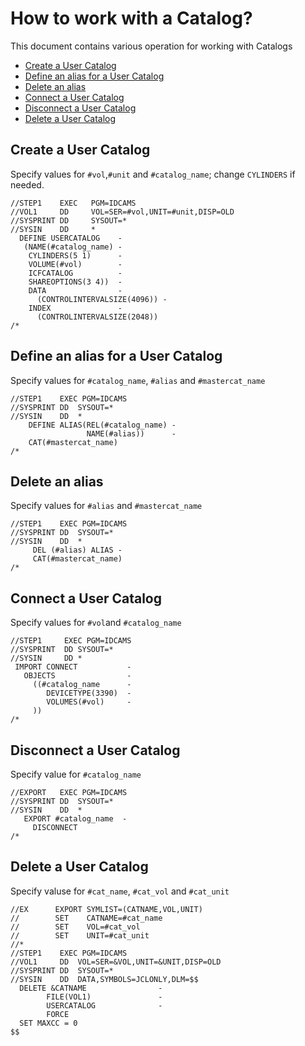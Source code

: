 # How to work with a Catalog?

This document contains various operation for working with Catalogs

* [Create a User Catalog](#create-a-user-catalog)
* [Define an alias for a User Catalog](#define-an-alias-for-a-user-catalog)
* [Delete an alias](#delete-an-alias)
* [Connect a User Catalog](#connect-a-user-catalog)
* [Disconnect a User Catalog](#disconnect-a-user-catalog)
* [Delete a User Catalog](#delete-a-user-catalog)

## Сreate a User Catalog
Specify values for `#vol`,`#unit` and `#catalog_name`; change `CYLINDERS` if needed.
```
//STEP1    EXEC   PGM=IDCAMS
//VOL1     DD     VOL=SER=#vol,UNIT=#unit,DISP=OLD
//SYSPRINT DD     SYSOUT=*
//SYSIN    DD     *
  DEFINE USERCATALOG    -
   (NAME(#catalog_name) -
    CYLINDERS(5 1)      -
    VOLUME(#vol)        -
    ICFCATALOG          -
    SHAREOPTIONS(3 4))  -
    DATA                -
      (CONTROLINTERVALSIZE(4096)) -
    INDEX               -
      (CONTROLINTERVALSIZE(2048))
/*
```

## Define an alias for a User Catalog
Specify values for `#catalog_name`, `#alias` and `#mastercat_name`
```
//STEP1    EXEC PGM=IDCAMS                  
//SYSPRINT DD  SYSOUT=*                     
//SYSIN    DD  *                            
    DEFINE ALIAS(REL(#catalog_name) -
                 NAME(#alias))      -         
    CAT(#mastercat_name)                    
/*                                          
```

## Delete an alias
Specify values for `#alias` and `#mastercat_name`
```
//STEP1    EXEC PGM=IDCAMS
//SYSPRINT DD  SYSOUT=*
//SYSIN    DD  *
     DEL (#alias) ALIAS -  
     CAT(#mastercat_name)
/*
```

## Connect a User Catalog
Specify values for `#vol`and `#catalog_name`
```
//STEP1     EXEC PGM=IDCAMS
//SYSPRINT  DD SYSOUT=*    
//SYSIN     DD *           
 IMPORT CONNECT           -
   OBJECTS                -
     ((#catalog_name      -
        DEVICETYPE(3390)  -
        VOLUMES(#vol)     -
     ))                    
/*                         
```

## Disconnect a User Catalog
Specify value for `#catalog_name`
```
//EXPORT   EXEC PGM=IDCAMS
//SYSPRINT DD  SYSOUT=*
//SYSIN    DD  *
   EXPORT #catalog_name  -  
     DISCONNECT
/*
```

## Delete a User Catalog
Specify valuse for `#cat_name`, `#cat_vol` and `#cat_unit`
```
//EX      EXPORT SYMLIST=(CATNAME,VOL,UNIT)    
//        SET    CATNAME=#cat_name             
//        SET    VOL=#cat_vol                  
//        SET    UNIT=#cat_unit                
//*                                            
//STEP1    EXEC PGM=IDCAMS                     
//VOL1     DD  VOL=SER=&VOL,UNIT=&UNIT,DISP=OLD
//SYSPRINT DD  SYSOUT=*                        
//SYSIN    DD  DATA,SYMBOLS=JCLONLY,DLM=$$     
  DELETE &CATNAME                -             
        FILE(VOL1)               -             
        USERCATALOG              -             
        FORCE                                  
  SET MAXCC = 0                                
$$                                             
```


